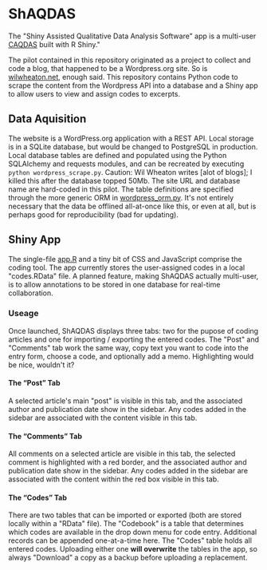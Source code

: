# ShAQDAS

The "Shiny Assisted Qualitative Data Analysis Software" app is a
multi-user [CAQDAS] built with R Shiny."

The pilot contained in this repository originated as a project to
collect and code a blog, that happened to be a Wordpress.org site. So
is [wilwheaton.net], enough said. This repository contains Python code
to scrape the content from the Wordpress API into a database and a
Shiny app to allow users to view and assign codes to excerpts.

## Data Aquisition

The website is a WordPress.org application with a REST API. Local
storage is in a SQLite database, but would be changed to PostgreSQL in
production. Local database tables are defined and populated using the
Python SQLAlchemy and requests modules, and can be recreated by
executing `python wordpress_scrape.py`. Caution: Wil Wheaton writes
[alot of blogs]; I killed this after the database topped 50Mb. The
site URL and database name are hard-coded in this pilot. The table
definitions are specified through the more generic ORM in
[wordpress_orm.py](wordpress_orm.py). It's not entirely necessary that
the data be offlined all-at-once like this, or even at all, but is
perhaps good for reproducibility (bad for updating).

## Shiny App

The single-file [app.R](app.R) and a tiny bit of CSS and JavaScript
comprise the coding tool.  The app currently stores the user-assigned
codes in a local "codes.RData" file. A planned feature, making ShAQDAS
actually multi-user, is to allow annotations to be stored in one
database for real-time collaboration.

### Useage

Once launched, ShAQDAS displays three tabs: two for the pupose of
coding articles and one for importing / exporting the entered codes.
The "Post" and "Comments" tab work the same way, copy text you want to
code into the entry form, choose a code, and optionally add a memo.
Highlighting would be nice, wouldn't it?

#### The “Post” Tab

A selected article's main "post" is visible in this tab, and the
associated author and publication date show in the sidebar. Any codes
added in the sidebar are associated with the content visible in this
tab.

#### The “Comments” Tab

All comments on a selected article are visible in this tab, the
selected comment is highlighted with a red border, and the associated
author and publication date show in the sidebar. Any codes added in
the sidebar are associated with the content within the red box visible
in this tab.

#### The “Codes” Tab

There are two tables that can be imported or exported (both are stored
locally within a "RData" file). The "Codebook" is a table that
determines which codes are available in the drop down menu for code
entry. Additional records can be appended one-at-a-time here. The
"Codes" table holds all entered codes. Uploading either one **will
overwrite** the tables in the app, so always "Download" a copy as a
backup before uploading a replacement.

[wilwheaton.net]: http://wilwheaton.net
[ALOT]: http://hyperboleandahalf.blogspot.com/2010/04/alot-is-better-than-you-at-everything.html
[CAQDAS]: https://en.wikipedia.org/wiki/Computer-assisted_qualitative_data_analysis_software
